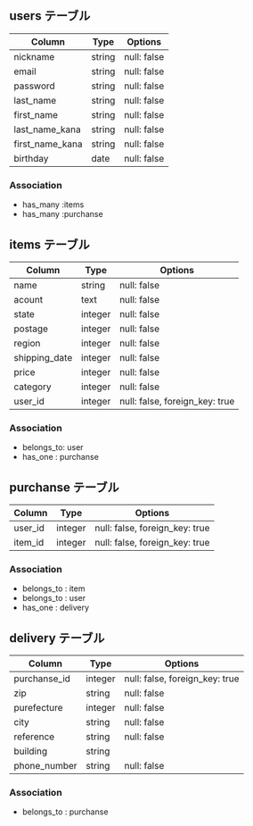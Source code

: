 
## users テーブル

| Column              | Type   | Options     |
| --------------------| ------ | ----------- |
| nickname            | string | null: false |
| email               | string | null: false |
| password            | string | null: false |
| last_name           | string | null: false |
| first_name          | string | null: false |
| last_name_kana      | string | null: false |
| first_name_kana     | string | null: false |
| birthday            | date   | null: false |

### Association
- has_many :items
- has_many :purchanse


## items テーブル

| Column            | Type       | Options                       |
| ------            | ------     | -----------                   |
| name              | string     | null: false                   |
| acount            | text       | null: false                   |
| state             | integer    | null: false                   |
| postage           | integer    | null: false                   |
| region            | integer    | null: false                   |
| shipping_date     | integer    | null: false                   |
| price             | integer    | null: false                   |
| category          | integer    | null: false                   |
| user_id           | integer    | null: false, foreign_key: true|
        
### Association
- belongs_to: user
- has_one   : purchanse


## purchanse テーブル

| Column  | Type       | Options                        |
| ------  | ---------- | ------------------------------ |
| user_id | integer    | null: false, foreign_key: true |
| item_id | integer    | null: false, foreign_key: true |


### Association
- belongs_to : item
- belongs_to : user
- has_one    : delivery

## delivery テーブル

| Column       | Type       | Options                        |
| ---------    | ---------- | ------------------------------ |
| purchanse_id | integer    | null: false, foreign_key: true |
| zip          | string     | null: false                    |
| purefecture  | integer    | null: false                    |
| city         | string     | null: false                    |
| reference    | string     | null: false                    |
| building     | string     |                                |
| phone_number | string     | null: false                    |


### Association
- belongs_to : purchanse

